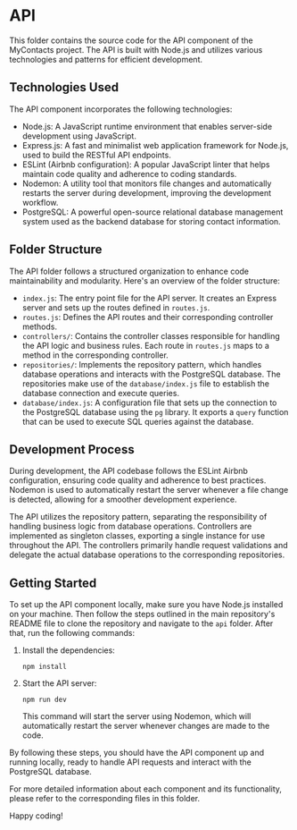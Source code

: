 # API

This folder contains the source code for the API component of the MyContacts project. The API is built with Node.js and utilizes various technologies and patterns for efficient development.

## Technologies Used

The API component incorporates the following technologies:

- Node.js: A JavaScript runtime environment that enables server-side development using JavaScript.
- Express.js: A fast and minimalist web application framework for Node.js, used to build the RESTful API endpoints.
- ESLint (Airbnb configuration): A popular JavaScript linter that helps maintain code quality and adherence to coding standards.
- Nodemon: A utility tool that monitors file changes and automatically restarts the server during development, improving the development workflow.
- PostgreSQL: A powerful open-source relational database management system used as the backend database for storing contact information.

## Folder Structure

The API folder follows a structured organization to enhance code maintainability and modularity. Here's an overview of the folder structure:

- `index.js`: The entry point file for the API server. It creates an Express server and sets up the routes defined in `routes.js`.
- `routes.js`: Defines the API routes and their corresponding controller methods.
- `controllers/`: Contains the controller classes responsible for handling the API logic and business rules. Each route in `routes.js` maps to a method in the corresponding controller.
- `repositories/`: Implements the repository pattern, which handles database operations and interacts with the PostgreSQL database. The repositories make use of the `database/index.js` file to establish the database connection and execute queries.
- `database/index.js`: A configuration file that sets up the connection to the PostgreSQL database using the `pg` library. It exports a `query` function that can be used to execute SQL queries against the database.

## Development Process

During development, the API codebase follows the ESLint Airbnb configuration, ensuring code quality and adherence to best practices. Nodemon is used to automatically restart the server whenever a file change is detected, allowing for a smoother development experience.

The API utilizes the repository pattern, separating the responsibility of handling business logic from database operations. Controllers are implemented as singleton classes, exporting a single instance for use throughout the API. The controllers primarily handle request validations and delegate the actual database operations to the corresponding repositories.

## Getting Started

To set up the API component locally, make sure you have Node.js installed on your machine. Then follow the steps outlined in the main repository's README file to clone the repository and navigate to the `api` folder. After that, run the following commands:

1. Install the dependencies:

   ```shell
   npm install
   ```

2. Start the API server:

   ```shell
   npm run dev
   ```

   This command will start the server using Nodemon, which will automatically restart the server whenever changes are made to the code.

By following these steps, you should have the API component up and running locally, ready to handle API requests and interact with the PostgreSQL database.

For more detailed information about each component and its functionality, please refer to the corresponding files in this folder.

Happy coding!
